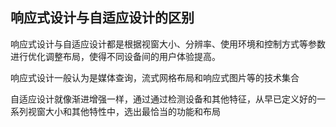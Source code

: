 
## 响应式设计与自适应设计的区别
响应式设计与自适应设计都是根据视窗大小、分辨率、使用环境和控制方式等参数进行优化调整布局，使得不同设备间的用户体验提高。

响应式设计一般认为是媒体查询，流式网格布局和响应式图片等的技术集合

自适应设计就像渐进增强一样，通过通过检测设备和其他特征，从早已定义好的一系列视窗大小和其他特性中，选出最恰当的功能和布局
